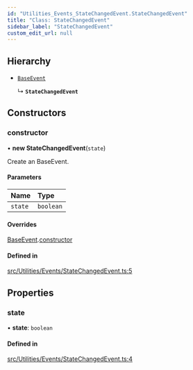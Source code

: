 ```yaml
---
id: "Utilities_Events_StateChangedEvent.StateChangedEvent"
title: "Class: StateChangedEvent"
sidebar_label: "StateChangedEvent"
custom_edit_url: null
---
```




## Hierarchy

- [`BaseEvent`](../Utilities_BaseEvent.BaseEvent)

  ↳ **`StateChangedEvent`**

## Constructors

### constructor

• **new StateChangedEvent**(`state`)

Create an BaseEvent.

#### Parameters

| Name | Type |
| :------ | :------ |
| `state` | `boolean` |

#### Overrides

[BaseEvent](../Utilities_BaseEvent.BaseEvent).[constructor](../Utilities_BaseEvent.BaseEvent#constructor)

#### Defined in

[src/Utilities/Events/StateChangedEvent.ts:5](https://github.com/ZeaInc/zea-engine/blob/bfc726cd6/src/Utilities/Events/StateChangedEvent.ts#L5)

## Properties

### state

• **state**: `boolean`

#### Defined in

[src/Utilities/Events/StateChangedEvent.ts:4](https://github.com/ZeaInc/zea-engine/blob/bfc726cd6/src/Utilities/Events/StateChangedEvent.ts#L4)

